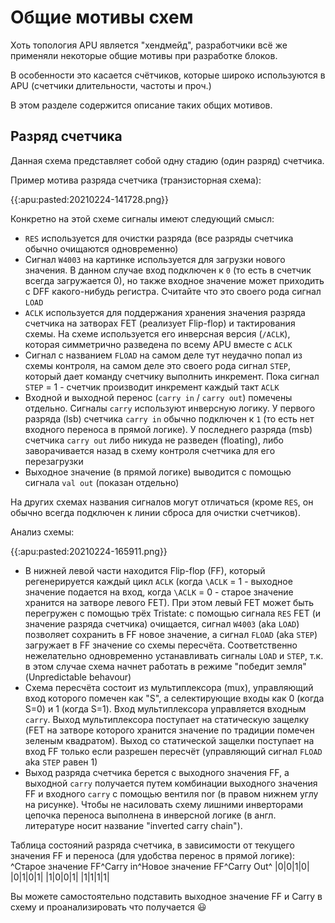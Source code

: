 # Общие мотивы схем

Хоть топология APU является "хендмейд", разработчики всё же применяли некоторые общие мотивы при разработке блоков.

В особенности это касается счётчиков, которые широко используются в APU (счетчики длительности, частоты и проч.)

В этом разделе содержится описание таких общих мотивов.

## Разряд счетчика

Данная схема представляет собой одну стадию (один разряд) счетчика.

Пример мотива разряда счетчика (транзисторная схема):

{{:apu:pasted:20210224-141728.png}}

Конкретно на этой схеме сигналы имеют следующий смысл:
  * `RES` используется для очистки разряда (все разряды счетчика обычно очищаются одновременно)
  * Сигнал `W4003` на картинке используется для загрузки нового значения. В данном случае вход подключен к `0` (то есть в счетчик всегда загружается 0), но также входное значение может приходить с DFF какого-нибудь регистра. Считайте что это своего рода сигнал `LOAD`
  * `ACLK` используется для поддержания хранения значения разряда счетчика на затворах FET (реализует Flip-flop) и тактирования схемы. На схеме используется его инверсная версия (`/ACLK`), которая симметрично разведена по всему APU вместе с `ACLK`
  * Сигнал с названием `FLOAD` на самом деле тут неудачно попал из схемы контроля, на самом деле это своего рода сигнал `STEP`, который дает команду счетчику выполнить инкремент. Пока сигнал `STEP` = 1 - счетчик производит инкремент каждый такт `ACLK`
  * Входной и выходной перенос (`carry in` / `carry out`) помечены отдельно. Сигналы `carry` используют инверсную логику. У первого разряда (lsb) счетчика `carry in` обычно подключен к `1` (то есть нет входного переноса в прямой логике). У последнего разряда (msb) счетчика `carry out` либо никуда не разведен (floating), либо заворачивается назад в схему контроля счетчика для его перезагрузки
  * Выходное значение (в прямой логике) выводится с помощью сигнала `val out` (показан отдельно)

На других схемах названия сигналов могут отличаться (кроме `RES`, он обычно всегда подключен к линии сброса для очистки счетчиков).

Анализ схемы:

{{:apu:pasted:20210224-165911.png}}

  * В нижней левой части находится Flip-flop (FF), который регенерируется каждый цикл `ACLK` (когда `\ACLK` = 1 - выходное значение подается на вход, когда `\ACLK` = 0 - старое значение хранится на затворе левого FET). При этом левый FET может быть перегружен с помощью трёх Tristate: с помощью сигнала `RES` FET (и значение разряда счетчика) очищается, сигнал `W4003` (aka `LOAD`) позволяет сохранить в FF новое значение, а сигнал `FLOAD` (aka `STEP`) загружает в FF значение со схемы пересчёта. Соответственно нежелательно одновременно устанавливать сигналы `LOAD` и `STEP`, т.к. в этом случае схема начнет работать в режиме "победит земля" (Unpredictable behavour)
  * Схема пересчёта состоит из мультиплексора (mux), управляющий вход которого помечен как "S", а селектирующие входы как 0 (когда S=0) и 1 (когда S=1). Вход мультиплексора управляется входным `carry`. Выход мультиплексора поступает на статическую защелку (FET на затворе которого хранится значение по традиции помечен зеленым квадратом). Выход со статической защелки поступает на вход FF только если разрешен пересчёт (управляющий сигнал `FLOAD` aka `STEP` равен 1)
  * Выход разряда счетчика берется с выходного значения FF, а выходной `carry` получается путем комбинации выходного значения FF и входного `carry` с помощью вентиля nor (в правом нижнем углу на рисунке). Чтобы не насиловать схему лишними инверторами цепочка переноса выполнена в инверсной логике (в англ. литературе носит название "inverted carry chain").

Таблица состояний разряда счетчика, в зависимости от текущего значения FF и переноса (для удобства перенос в прямой логике):
^Старое значение FF^Carry in^Новое значение FF^Carry Out^
|0|0|1|0|
|0|1|0|1|
|1|0|0|1|
|1|1|1|1|

Вы можете самостоятельно подставить выходное значение FF и Carry в схему и проанализировать что получается :smiley:
